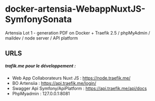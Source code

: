# docker-artensia-WebappNuxtJS-SymfonySonata
Artensia Lot 1 - generation PDF on Docker + Traefik 2.5 / phpMyAdmin / maildev / node server / API platform
## URLS 
##### trafik.me pour le développement :  
- Web App Collaborateurs Nuxt JS : https://node.traefik.me/
- BO Artensiia : https://api.traefik.me/login/
- Swagger Api Symfony/ApiPlatform : https://api.traefik.me/api/docs
- PhpMyadmin : 127.0.0.1:8081
